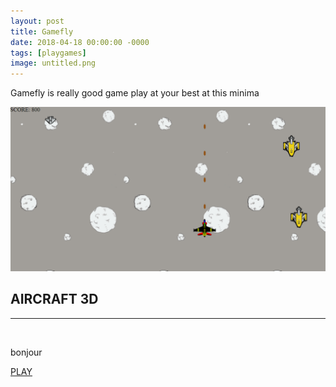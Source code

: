 ```yaml
---
layout: post
title: Gamefly
date: 2018-04-18 00:00:00 -0000
tags: [playgames]
image: untitled.png
---
```

Gamefly is really good game play at your best at this minima

<img class="img-fluid" src="assets/img/untitled.png" alt="">

<div style="text-align: center;">

</div>
<div class="portfolio-modal mfp-hide" id="portfolio-modal-2">
      <div class="portfolio-modal-dialog bg-white">
       <a class="close-button d-none d-md-block portfolio-modal-dismiss" href="#">
          <i class="fa fa-3x fa-times"></i>
        </a>
        <div class="container text-center">
          <div class="row">
            <div class="col-lg-8 mx-auto">
              <h2 class="text-secondary text-uppercase mb-0">AIRCRAFT 3D</h2>
              <hr class="star-dark mb-5">
              <img class="img-fluid mb-5" src="img/portfolio/aircraft.jpg" alt="">
              <p class="mb-5">bonjour</p>
              <a href="/gamefly/index.html" class="btn btn-primary btn-lg active" role="button" aria-pressed="true">PLAY</a>
            </div>
          </div>
        </div>
      </div>
    </div>


